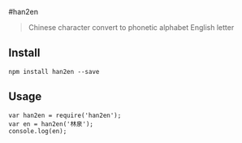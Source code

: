 #han2en

> Chinese character convert to phonetic alphabet English letter

## Install
```
npm install han2en --save
```

## Usage
```
var han2en = require('han2en');
var en = han2en('林泉');
console.log(en);
```